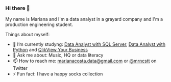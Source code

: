 ### Hi there 👋
My name is Mariana and I'm a data analyst in a grayard company and I'm a production engineering student.

Things about myself:

- 📖 I’m currently studyng: [Data Analyst with SQL Server](https://www.datacamp.com/tracks/data-analyst-with-sql-server), [Data Analyst with Python](https://www.datacamp.com/tracks/data-analyst-with-python) and [QlikView Your Business](https://www.wiley.com/en-us/QlikView+Your+Business%3A+An+Expert+Guide+to+Business+Discovery+with+QlikView+and+Qlik+Sense-p-9781118949559)
- 💬 Ask me about: Music, HQ or data literacy
- 📫 How to reach me: marianacosta.data@gmail.com or [@mrncstt](https://twitter.com/mrncstt) on Twitter
- ⚡ Fun fact: I have a happy socks collection 


